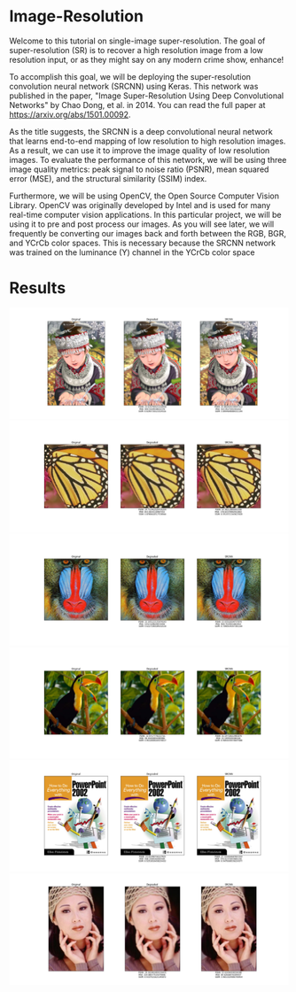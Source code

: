 # Image-Resolution
Welcome to this tutorial on single-image super-resolution. The goal of super-resolution (SR) is to recover a high resolution image from a low resolution input, or as they might say on any modern crime show, enhance!

To accomplish this goal, we will be deploying the super-resolution convolution neural network (SRCNN) using Keras. This network was published in the paper, "Image Super-Resolution Using Deep Convolutional Networks" by Chao Dong, et al. in 2014. You can read the full paper at https://arxiv.org/abs/1501.00092.

As the title suggests, the SRCNN is a deep convolutional neural network that learns end-to-end mapping of low resolution to high resolution images. As a result, we can use it to improve the image quality of low resolution images. To evaluate the performance of this network, we will be using three image quality metrics: peak signal to noise ratio (PSNR), mean squared error (MSE), and the structural similarity (SSIM) index.

Furthermore, we will be using OpenCV, the Open Source Computer Vision Library. OpenCV was originally developed by Intel and is used for many real-time computer vision applications. In this particular project, we will be using it to pre and post process our images. As you will see later, we will frequently be converting our images back and forth between the RGB, BGR, and YCrCb color spaces. This is necessary because the SRCNN network was trained on the luminance (Y) channel in the YCrCb color space


 
# Results
<img src="output/comic.png">
<img src="output/butterfly_GT.png">
<img src="output/baboon.png">
<img src="output/bird_GT.png">
<img src="output/ppt3.png">
<img src="output/woman_GT.png">







